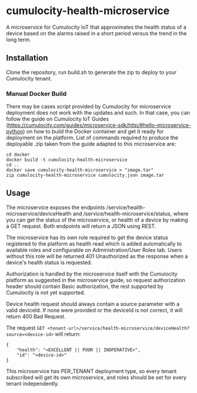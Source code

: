 # cumulocity-health-microservice
A microservice for Cumulocity IoT that approximates the health status of a device based on the alarms raised in a short period versus the trend in the long term.
## Installation
Clone the repository, run build.sh to generate the zip to deploy to your Cumulocity tenant.
### Manual Docker Build
There may be cases script provided by Cumulocity for microservice deployment does not work with the updates and such. In that case, you can follow the guide on Cumulocity IoT Guides (https://cumulocity.com/guides/microservice-sdk/http/#hello-microservice-python) on how to build the Docker container and get it ready for deployment on the platform. List of commands required to produce the deployable .zip taken from the guide adapted to this microservice are:
```
cd docker
docker build -t cumulocity-health-microservice
cd ..
docker save cumulocity-health-microservice > "image.tar"
zip cumulocity-health-microservice cumulocity.json image.tar
```
## Usage
The microservice exposes the endpoints <tenant-url>/service/health-microservice/deviceHealth and <tenant-url>/service/health-microservice/status, where you can get the status of the microservice, or health of a device by making a GET request. Both endpoints will return a JSON using REST. 

The microservice has its own role required to get the device status registered to the platform as health read which is added automatically to available roles and configurable on Administration/User Roles tab. Users without this role will be returned 401 Unauthorized as the response when a device's health status is requested.

Authorization is handled by the microservice itself with the Cumulocity platform as suggested in the microservice guide, so request authorization header should contain Basic authorization, the rest supported by Cumulocity is not yet supported.

Device health request should always contain a source parameter with a valid deviceId.
If none were provided or the deviceId is not correct, it will return 400 Bad Request.

The request ``` GET <tenant-url>/service/health-microservice/deviceHealth?source=<device-id> ``` will return:
```
{
    "health": "<EXCELLENT || POOR || INOPERATIVE>",
    "id": "<device-id>"
}
```
This microservice has PER_TENANT deployment type, so every tenant subscribed will get its own microservice, and roles should be set for every tenant independently.
